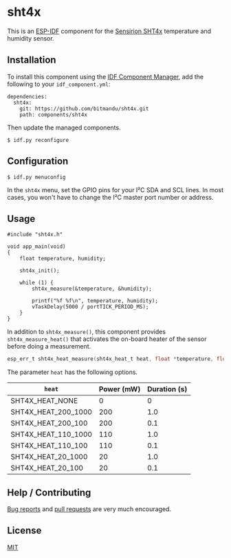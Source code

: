 # sht4x

This is an [ESP-IDF][1] component for the [Sensirion SHT4x][2]
temperature and humidity sensor.

## Installation

To install this component using the [IDF Component Manager][3], add
the following to your `idf_component.yml`:

    dependencies:
      sht4x:
        git: https://github.com/bitmandu/sht4x.git
        path: components/sht4x

Then update the managed components.

    $ idf.py reconfigure

## Configuration

    $ idf.py menuconfig

In the `sht4x` menu, set the GPIO pins for your I²C SDA and SCL lines.
In most cases, you won't have to change the I²C master port number or
address.

## Usage

    #include "sht4x.h"

    void app_main(void)
    {
        float temperature, humidity;

        sht4x_init();

        while (1) {
            sht4x_measure(&temperature, &humidity);

            printf("%f %f\n", temperature, humidity);
            vTaskDelay(5000 / portTICK_PERIOD_MS);
        }
    }

In addition to `sht4x_measure()`, this component provides
`sht4x_measure_heat()` that activates the on-board heater of the
sensor before doing a measurement.

````c
esp_err_t sht4x_heat_measure(sht4x_heat_t heat, float *temperature, float *humidity);
````

The parameter `heat` has the following options.

| `heat`              | Power (mW) | Duration (s) |
|---------------------|------------|--------------|
| SHT4X_HEAT_NONE     | 0          | 0            |
| SHT4X_HEAT_200_1000 | 200        | 1.0          |
| SHT4X_HEAT_200_100  | 200        | 0.1          |
| SHT4X_HEAT_110_1000 | 110        | 1.0          |
| SHT4X_HEAT_110_100  | 110        | 0.1          |
| SHT4X_HEAT_20_1000  | 20         | 1.0          |
| SHT4X_HEAT_20_100   | 20         | 0.1          |

## Help / Contributing

[Bug reports][issues] and [pull requests][pulls] are very much
encouraged.

## License

[MIT](LICENSE)


[issues]: https://github.com/bitmandu/sht4x/issues
[pulls]: https://github.com/bitmandu/sht4x/pulls
[1]: https://docs.espressif.com/projects/esp-idf/en/latest/esp32/index.html
[2]: https://developer.sensirion.com/sensirion-products/sht4x-humidity-and-temperature-sensors/
[3]: https://docs.espressif.com/projects/esp-idf/en/latest/esp32/api-guides/tools/idf-component-manager.html
